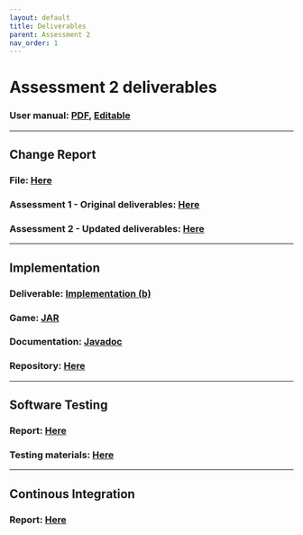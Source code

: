 ```yaml
---
layout: default
title: Deliverables
parent: Assessment 2
nav_order: 1
---
```


# Assessment 2 deliverables
### User manual: [PDF](Manual.pdf), [Editable](https://docs.google.com/document/d/1lbSnsSHv3OtX6UTB7_a88IKCYVQeLWyLdHjS0hyNLB4/edit?usp=sharing)
---
## Change Report

### File: [Here](Assessment2/new_deliverables/Change2.pdf)
### Assessment 1 - Original deliverables: [Here](Assessment1/Assessment1.md)
### Assessment 2 - Updated deliverables: [Here](Assessment2/updated_deliverables.md)
---

## Implementation

### Deliverable: [Implementation (b)](new_deliverables/Impl2.pdf)
### Game: [JAR](Dragon-Race-2.jar)
### Documentation: [Javadoc](javadoc/index.html)
### Repository: [Here](https://github.com/ENG1-Team-8/Dragon-Race-2)
---

## Software Testing
### Report: [Here](Assessment2/new_deliverables/Test2.pdf)
### Testing materials: [Here](Assessment2/testing.md)
---

## Continous Integration
### Report: [Here](Assessment2/new_deliverables/CI2.pdf)